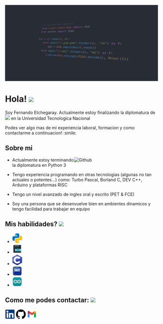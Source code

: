
<div align="center">
<img width="100%" height = "250px" src="/img/fondo_PY.jpg" alt="cover" />
</div>

<h1> Hola! <img src = "https://raw.githubusercontent.com/MartinHeinz/MartinHeinz/master/wave.gif" width = 50px> </h1>
<p align='center'>

</p>
<div size='20px'> Soy Fernando Etchegaray. Actualmente estoy finalizando la diplomatura de <img src = "https://img.shields.io/badge/-Python-lightgrey"> en la Universidad Tecnologica Nacional
</p>
Podes ver algo mas de mi experiencia laboral, formacion y como contactarme a continuacion! :smile: 
</div>

<h2> Sobre mi </h2>

<img width="55%" align="right" alt="Github" src="https://raw.githubusercontent.com/onimur/.github/master/.resources/git-header.svg" />

- Actualmente estoy terminando la diplomatura en Python 3

- Tengo experiencia programando en otras tecnologias (algunas no tan actuales o potentes...) como: Turbo Pascal, Borland C, DEV C++, Arduino y plataformas RISC

- Tengo un nivel avanzado de ingles oral y escrito (PET & FCE)

- Soy una persona que se desenvuelve bien en ambientes dinamicos y tengo facilidad para trabajar en equipo

<h2> Mis habilidades? <img src = "https://media2.giphy.com/media/QssGEmpkyEOhBCb7e1/giphy.gif?cid=ecf05e47a0n3gi1bfqntqmob8g9aid1oyj2wr3ds3mg700bl&rid=giphy.gif" width = 32px> </h2>

- <img width ='32px' src ="iconos/python.svg"/> 
- <img width ='32px' src ="iconos/Pascal.png"/>
- <img width ='32px' src ="iconos/c.png"/>
- <img width ='32px' src ="iconos/Dev-icon.png"/>
- <img width ='32px' src ="iconos/arduino.png"/>


<h2> Como me podes contactar: <img src='https://raw.githubusercontent.com/ShahriarShafin/ShahriarShafin/main/Assets/handshake.gif' width="100px"> </h2>
<a href = 'https://www.linkedin.com/in/fernando-etchegaray-67b72842'> <img width = '32px' align= 'center' src="/iconos/linkedin.png"/></a> 
<a href = 'https://www.github.com/Fetchegaray'> <img width = '32px' align= 'center' src="/iconos/gh.png"/></a> 
<a href = 'mailto:fjetchegaray@gmail.com'> <img width = '32px' align= 'center' src="/iconos/gmail.png"/></a> 

